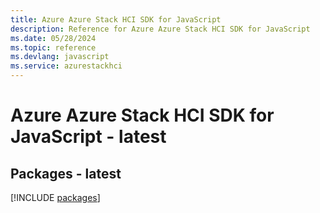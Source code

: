 ```yaml
---
title: Azure Azure Stack HCI SDK for JavaScript
description: Reference for Azure Azure Stack HCI SDK for JavaScript
ms.date: 05/28/2024
ms.topic: reference
ms.devlang: javascript
ms.service: azurestackhci
---
```

# Azure Azure Stack HCI SDK for JavaScript - latest
## Packages - latest
[!INCLUDE [packages](azure-stack-hci-index.md)]